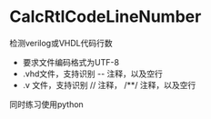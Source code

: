 # CalcRtlCodeLineNumber
检测verilog或VHDL代码行数  

* 要求文件编码格式为UTF-8
* .vhd文件，支持识别 -- 注释，以及空行
* .v  文件，支持识别 // 注释， /**/ 注释，以及空行  

同时练习使用python
